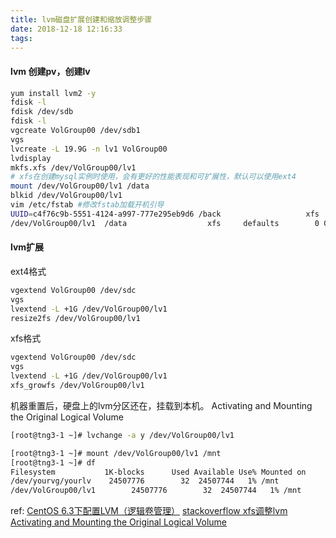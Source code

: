 ```yaml
---
title: lvm磁盘扩展创建和缩放调整步骤
date: 2018-12-18 12:16:33
tags:
---
```


#### lvm 创建pv，创建lv

``` bash
yum install lvm2 -y
fdisk -l
fdisk /dev/sdb
fdisk -l
vgcreate VolGroup00 /dev/sdb1
vgs
lvcreate -L 19.9G -n lv1 VolGroup00
lvdisplay
mkfs.xfs /dev/VolGroup00/lv1
# xfs在创建mysql实例时使用，会有更好的性能表现和可扩展性，默认可以使用ext4
mount /dev/VolGroup00/lv1 /data
blkid /dev/VolGroup00/lv1
vim /etc/fstab #修改fstab加载开机引导
UUID=c4f76c9b-5551-4124-a997-777e295eb9d6 /back                   xfs     defaults        0 0
/dev/VolGroup00/lv1  /data                  xfs     defaults        0 0
```

#### lvm扩展

ext4格式

``` bash
vgextend VolGroup00 /dev/sdc
vgs
lvextend -L +1G /dev/VolGroup00/lv1
resize2fs /dev/VolGroup00/lv1
```

xfs格式

``` bash
vgextend VolGroup00 /dev/sdc
vgs
lvextend -L +1G /dev/VolGroup00/lv1
xfs_growfs /dev/VolGroup00/lv1
```

机器重置后，硬盘上的lvm分区还在，挂载到本机。
Activating and Mounting the Original Logical Volume

```bash
[root@tng3-1 ~]# lvchange -a y /dev/VolGroup00/lv1

[root@tng3-1 ~]# mount /dev/VolGroup00/lv1 /mnt
[root@tng3-1 ~]# df
Filesystem           1K-blocks      Used Available Use% Mounted on
/dev/yourvg/yourlv    24507776        32  24507744   1% /mnt
/dev/VolGroup00/lv1        24507776        32  24507744   1% /mnt
```


ref:
[CentOS 6.3下配置LVM（逻辑卷管理）](http://www.cnblogs.com/mchina/p/linux-centos-logical-volume-manager-lvm.html)
[stackoverflow xfs调整lvm](https://stackoverflow.com/questions/26305376/resize2fs-bad-magic-number-in-super-block-while-trying-to-open)
[Activating and Mounting the Original Logical Volume](https://access.redhat.com/documentation/en-US/Red_Hat_Enterprise_Linux/4/html/Cluster_Logical_Volume_Manager/active_mount_ex3.html)
